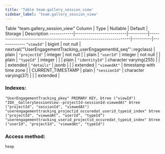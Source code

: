 ```yaml
---
title: 'Table team.gallery_session_view'
sidebar_label: 'team.gallery_session_view'
---
```

Table "team.gallery_session_view"
Column   |           Type           | Nullable |                              Default                               | Storage  | Description 
------------|--------------------------|----------|--------------------------------------------------------------------|----------|-------------
`"viewId"`     | bigint                   | not null | nextval('"UserEngagementTracking_userEngagementId_seq"'::regclass) | plain    | 
`"projectId"`  | integer                  | not null |                                                                    | plain    | 
`"userId"`     | integer                  | not null |                                                                    | plain    | 
`"typeId"`     | integer                  |          |                                                                    | plain    | 
`"identityId"` | character varying(255)   |          |                                                                    | extended | 
`"details"`    | jsonb                    |          |                                                                    | extended | 
`"viewedAt"`   | timestamp with time zone |          | CURRENT_TIMESTAMP                                                  | plain    | 
`"sessionId"`  | character varying(37)    |          |                                                                    | extended | 
### Indexes:
```
"UserEngagementTracking_pkey" PRIMARY KEY, btree ("viewId")
"IDX__GallerySessionView--projectId-sessionId-viewedAt" btree ("projectId", "sessionId", "viewedAt")
"userengagementtracking_projectid_occuredat_userid_typeid_index" btree ("projectId", "viewedAt", "userId", "typeId")
"userengagementtracking_userid_projectid_occuredat_typeid_index" btree ("userId", "projectId", "viewedAt", "typeId")
```
### Access method:
```
heap
```